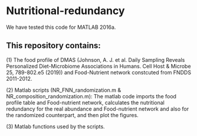 # Nutritional-redundancy
We have tested this code for MATLAB 2016a.

## This repository contains:
(1) The food profile of DMAS (Johnson, A. J. et al. Daily Sampling Reveals Personalized Diet-Microbiome Associations in Humans. Cell Host & Microbe 25, 789-802.e5 (2019)) and Food-Nutrient network constcuted from FNDDS 2011-2012.

(2) Matlab scripts (NR_FNN_randomization.m & NR_composition_randomization.m): The matlab code imports the food profile table and Food-nutrient network, calculates the nutritional redundancy for the real abundance and Food-nutrient network and also for the randomized counterpart, and then plot the figures.

(3) Matlab functions used by the scripts.
